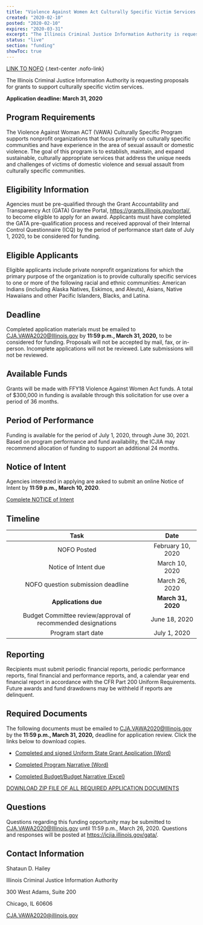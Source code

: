 ```yaml
---
title: "Violence Against Women Act Culturally Specific Victim Services (VAWACS)"
created: "2020-02-10"
posted: "2020-02-10"
expires: "2020-03-31"
excerpt: "The Illinois Criminal Justice Information Authority is requesting proposals for grants to support culturally specific victim services."
status: "live"
section: "funding"
showToc: true
---
```


[LINK TO NOFO](VAWACulturallySpecificNOFO1.pdf) {.text-center .nofo-link}

The Illinois Criminal Justice Information Authority is requesting proposals for grants to support culturally specific victim services.  

**Application deadline: March 31, 2020**

## Program Requirements

The Violence Against Woman ACT (VAWA) Culturally Specific Program supports nonprofit organizations that focus primarily on culturally specific communities and have experience in the area of sexual assault or domestic violence. The goal of this program is to establish, maintain, and expand sustainable, culturally appropriate services that address the unique needs and challenges of victims of domestic violence and sexual assault from culturally specific communities. 

## Eligibility Information

Agencies must be pre-qualified through the Grant Accountability and Transparency Act (GATA) Grantee Portal, https://grants.illinois.gov/portal/, to become eligible to apply for an award.  Applicants must have completed the GATA pre-qualification process and received approval of their Internal Control Questionnaire (ICQ) by the period of performance start date of July 1, 2020, to be considered for funding.  

## Eligible Applicants 

Eligible applicants include private nonprofit organizations for which the primary purpose of the organization is to provide culturally specific services to one or more of the following racial and ethnic communities: American Indians (including Alaska Natives, Eskimos, and Aleuts), Asians, Native Hawaiians and other Pacific Islanders, Blacks, and Latina.

## Deadline

Completed application materials must be emailed to CJA.VAWA2020@Illinois.gov by  **11:59 p.m., March 31, 2020,** to be considered for funding. Proposals will not be accepted by mail, fax, or in-person. Incomplete applications will not be reviewed. Late submissions will not be reviewed.

## Available Funds

Grants will be made with FFY18 Violence Against Women Act funds. A total of $300,000 in funding is available through this solicitation for use over a period of 36 months. 

## Period of Performance

Funding is available for the period of July 1, 2020, through June 30, 2021. Based on program performance and fund availability, the ICJIA may recommend allocation of funding to support an additional 24 months. 

## Notice of Intent

Agencies interested in applying are asked to submit an online Notice of Intent by **11:59 p.m., March 10, 2020**. 

[Complete NOTICE of Intent](https://icjia.az1.qualtrics.com/jfe/form/SV_bsaZQX2yh20n5mR)

## Timeline

|                           **Task**                           |      **Date**      |
| :----------------------------------------------------------: | :----------------: |
|                         NOFO Posted                          | February 10, 2020  |
|                     Notice of Intent due                     |   March 10, 2020   |
|              NOFO question submission deadline               |   March 26, 2020   |
|                     **Applications due**                     | **March 31, 2020** |
| Budget Committee review/approval of recommended designations |   June 18, 2020    |
|                      Program start date                      |    July 1, 2020    |

## Reporting

Recipients must submit periodic financial reports, periodic performance reports, final financial and performance reports, and, a calendar year end financial report in accordance with the CFR Part 200 Uniform Requirements. Future awards and fund drawdowns may be withheld if reports are delinquent.

## Required Documents

The following documents must be emailed to CJA.VAWA2020@Illinois.gov by the **11:59 p.m., March 31, 2020,** deadline for application review. Click the links below to download copies.

- [Completed and signed Uniform State Grant Application (Word)](CulturallySpecificApplication.docx) 
	
- [Completed Program Narrative (Word)](CulturallySpecificNarrative.docx) 

- [Completed Budget/Budget Narrative (Excel)](CulturallySpecificBudget.xlsx)

[DOWNLOAD ZIP FILE OF ALL REQUIRED APPLICATION DOCUMENTS](CulturallySpecificZip.zip)

## Questions

Questions regarding this funding opportunity may be submitted to CJA.VAWA2020@Illinois.gov until 11:59 p.m., March 26, 2020.  Questions and responses will be posted at https://icjia.illinois.gov/gata/.

## Contact Information

Shataun D. Hailey	

Illinois Criminal Justice Information Authority

300 West Adams, Suite 200

Chicago, IL 60606

CJA.VAWA2020@illinois.gov

